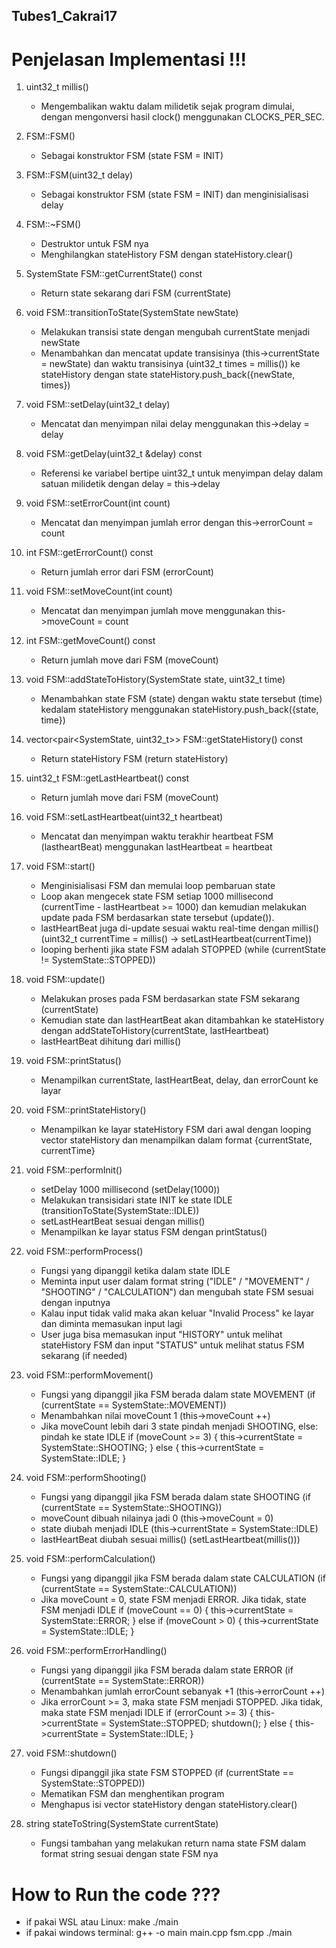 ## Tubes1_Cakrai17 

# Penjelasan Implementasi !!!

1. uint32_t millis()
    - Mengembalikan waktu dalam milidetik sejak program dimulai, dengan mengonversi hasil clock() menggunakan CLOCKS_PER_SEC.

2. FSM::FSM()
    - Sebagai konstruktor FSM (state FSM = INIT)

3. FSM::FSM(uint32_t delay)
    - Sebagai konstruktor FSM (state FSM = INIT) dan menginisialisasi delay 

4. FSM::~FSM()
    - Destruktor untuk FSM nya
    - Menghilangkan stateHistory FSM dengan stateHistory.clear()

5. SystemState FSM::getCurrentState() const
    - Return state sekarang dari FSM (currentState)

6. void FSM::transitionToState(SystemState newState)
    - Melakukan transisi state dengan mengubah currentState menjadi newState
    - Menambahkan dan mencatat update transisinya (this->currentState = newState) dan waktu transisinya (uint32_t times = millis()) ke stateHistory dengan state stateHistory.push_back({newState, times})

7. void FSM::setDelay(uint32_t delay)
    - Mencatat dan menyimpan nilai delay menggunakan this->delay = delay

8. void FSM::getDelay(uint32_t &delay) const
    - Referensi ke variabel bertipe uint32_t untuk menyimpan delay dalam satuan milidetik dengan delay = this->delay

9. void FSM::setErrorCount(int count)
    - Mencatat dan menyimpan jumlah error dengan this->errorCount = count

10. int FSM::getErrorCount() const
    - Return jumlah error dari FSM (errorCount)

11. void FSM::setMoveCount(int count)
    - Mencatat dan menyimpan jumlah move menggunakan this->moveCount = count

12. int FSM::getMoveCount() const
    - Return jumlah move dari FSM (moveCount)

13. void FSM::addStateToHistory(SystemState state, uint32_t time)
    - Menambahkan state FSM (state) dengan waktu state tersebut (time) kedalam stateHistory menggunakan stateHistory.push_back({state, time})

14. vector<pair<SystemState, uint32_t>> FSM::getStateHistory() const
    - Return stateHistory FSM (return stateHistory)

15. uint32_t FSM::getLastHeartbeat() const
    - Return jumlah move dari FSM (moveCount)

16. void FSM::setLastHeartbeat(uint32_t heartbeat)
    - Mencatat dan menyimpan waktu terakhir heartbeat FSM (lastheartBeat) menggunakan lastHeartbeat = heartbeat

17. void FSM::start()
    - Menginisialisasi FSM dan memulai loop pembaruan state
    - Loop akan mengecek state FSM setiap 1000 millisecond (currentTime - lastHeartbeat >= 1000) dan kemudian melakukan update pada FSM berdasarkan state tersebut (update()).
    - lastHeartBeat juga di-update sesuai waktu real-time dengan millis() (uint32_t currentTime = millis() -> setLastHeartbeat(currentTime))
    - looping berhenti jika state FSM adalah STOPPED (while (currentState != SystemState::STOPPED))

18. void FSM::update()
    - Melakukan proses pada FSM berdasarkan state FSM sekarang (currentState)
    - Kemudian state dan lastHeartBeat akan ditambahkan ke stateHistory dengan addStateToHistory(currentState, lastHeartbeat)
    - lastHeartBeat dihitung dari millis()

19. void FSM::printStatus()
    - Menampilkan currentState, lastHeartBeat, delay, dan errorCount ke layar

20. void FSM::printStateHistory()
    - Menampilkan ke layar stateHistory FSM dari awal dengan looping vector stateHistory dan menampilkan dalam format {currentState, currentTime}

21. void FSM::performInit()
    - setDelay 1000 millisecond (setDelay(1000))
    - Melakukan transisidari state INIT ke state IDLE (transitionToState(SystemState::IDLE))
    - setLastHeartBeat sesuai dengan millis()
    - Menampilkan ke layar status FSM dengan printStatus()

22. void FSM::performProcess()
    - Fungsi yang dipanggil ketika dalam state IDLE
    - Meminta input user dalam format string ("IDLE" / "MOVEMENT" / "SHOOTING" / "CALCULATION") dan mengubah state FSM sesuai dengan inputnya
    - Kalau input tidak valid maka akan keluar "Invalid Process" ke layar dan diminta memasukan input lagi
    - User juga bisa memasukan input "HISTORY" untuk melihat stateHistory FSM dan input "STATUS" untuk melihat status FSM sekarang (if needed)

23. void FSM::performMovement()
    - Fungsi yang dipanggil jika FSM berada dalam state MOVEMENT (if (currentState == SystemState::MOVEMENT))
    - Menambahkan nilai moveCount 1 (this->moveCount ++)
    - Jika moveCount lebih dari 3 state pindah menjadi SHOOTING, else: pindah ke state IDLE 
        if (moveCount >= 3) {
            this->currentState = SystemState::SHOOTING;
        } else {
            this->currentState = SystemState::IDLE;
        }

24. void FSM::performShooting()
    - Fungsi yang dipanggil jika FSM berada dalam state SHOOTING (if (currentState == SystemState::SHOOTING))
    - moveCount dibuah nilainya jadi 0 (this->moveCount = 0)
    - state diubah menjadi IDLE (this->currentState = SystemState::IDLE)
    - lastHeartBeat diubah sesuai millis() (setLastHeartbeat(millis()))

25. void FSM::performCalculation()
    - Fungsi yang dipanggil jika FSM berada dalam state     CALCULATION (if (currentState == SystemState::CALCULATION))
    - Jika moveCount = 0, state FSM menjadi ERROR. Jika tidak, state FSM menjadi IDLE
        if (moveCount == 0) {
            this->currentState = SystemState::ERROR;
        } else if (moveCount > 0) {
            this->currentState = SystemState::IDLE;
        }

26. void FSM::performErrorHandling()
    - Fungsi yang dipanggil jika FSM berada dalam state ERROR (if (currentState == SystemState::ERROR))
    - Menambahkan jumlah errorCount sebanyak +1 (this->errorCount ++)
    - Jika errorCount >= 3, maka state FSM menjadi STOPPED. Jika tidak, maka state FSM menjadi IDLE
        if (errorCount >= 3) {
            this->currentState = SystemState::STOPPED;
            shutdown();
        } else {
            this->currentState = SystemState::IDLE;
        }

27. void FSM::shutdown()
    - Fungsi dipanggil jika state FSM STOPPED (if (currentState == SystemState::STOPPED))
    - Mematikan FSM dan menghentikan program
    - Menghapus isi vector stateHistory dengan stateHistory.clear()

28. string stateToString(SystemState currentState)
    - Fungsi tambahan yang melakukan return nama state FSM dalam format string sesuai dengan state FSM nya

# How to Run the code ???
- if pakai WSL atau Linux:
    make
    ./main
- if pakai windows terminal:
    g++ -o main main.cpp fsm.cpp
    ./main

